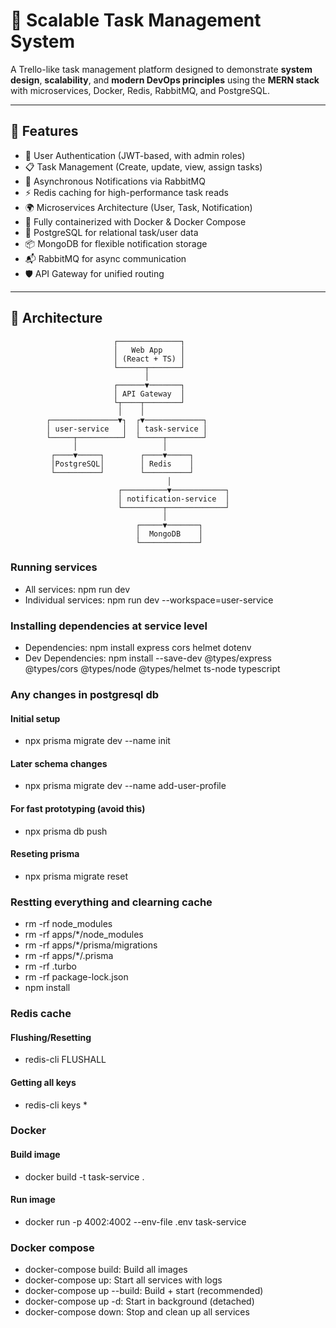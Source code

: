 # 🧠 Scalable Task Management System

A Trello-like task management platform designed to demonstrate **system design**, **scalability**, and **modern DevOps principles** using the **MERN stack** with microservices, Docker, Redis, RabbitMQ, and PostgreSQL.

---

## 🚀 Features

- 🔐 User Authentication (JWT-based, with admin roles)
- 📋 Task Management (Create, update, view, assign tasks)
- 🔔 Asynchronous Notifications via RabbitMQ
- ⚡ Redis caching for high-performance task reads
- 🌍 Microservices Architecture (User, Task, Notification)
- 🐳 Fully containerized with Docker & Docker Compose
- 🧱 PostgreSQL for relational task/user data
- 📦 MongoDB for flexible notification storage
- 📬 RabbitMQ for async communication
- 🛡️ API Gateway for unified routing

---

## 🧱 Architecture

```plaintext
                       ┌──────────────┐
                       │   Web App    │
                       │ (React + TS) │
                       └──────┬───────┘
                              │
                       ┌──────▼───────┐
                       │ API Gateway  │
                       └┬────┬────────┘
                        │    │    
        ┌───────────────▼┐  ┌▼─────────────┐
        │ user-service   │  │ task-service │
        └─────┬──────────┘  └─────┬────────┘
              │                   │
         ┌────▼─────┐        ┌────▼─────┐
         │PostgreSQL│        │ Redis    │
         └──────────┘        └──────────┘
                                   │
                        ┌──────────▼────────────┐
                        │ notification-service  │
                        └─────────┬─────────────┘
                                  │
                            ┌─────▼───────┐
                            │  MongoDB    │
                            └─────────────┘

```

### Running services
- All services: npm run dev
- Individual services: npm run dev --workspace=user-service

### Installing dependencies at service level
- Dependencies: npm install express cors helmet dotenv
- Dev Dependencies: npm install --save-dev @types/express @types/cors @types/node @types/helmet ts-node typescript

### Any changes in postgresql db
#### Initial setup
- npx prisma migrate dev --name init

#### Later schema changes
- npx prisma migrate dev --name add-user-profile

#### For fast prototyping (avoid this)
- npx prisma db push

#### Reseting prisma
- npx prisma migrate reset

### Restting everything and clearning cache
- rm -rf node_modules
- rm -rf apps/*/node_modules
- rm -rf apps/*/prisma/migrations
- rm -rf apps/*/.prisma
- rm -rf .turbo
- rm -rf package-lock.json
- npm install

### Redis cache
#### Flushing/Resetting 
- redis-cli FLUSHALL

#### Getting all keys
- redis-cli keys *

### Docker
#### Build image
- docker build -t task-service .   

#### Run image
- docker run -p 4002:4002 --env-file .env task-service

### Docker compose
- docker-compose build: Build all images
- docker-compose up: Start all services with logs
- docker-compose up --build: Build + start (recommended)
- docker-compose up -d: Start in background (detached)
- docker-compose down: Stop and clean up all services